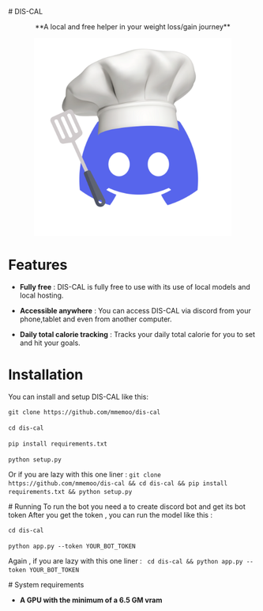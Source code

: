 # DIS-CAL
<p align = center>**A local and free helper in your weight loss/gain journey**</p>
<p align = center>
<a href="https://github.com/mmemoo/dis-cal"><img width="400" alt="DIS-CAL Logo" src="logo.png" /></a><br />
</p>

# Features

- **Fully free** : DIS-CAL is fully free to use with its use of local models and local hosting.

- **Accessible anywhere** : You can access DIS-CAL via discord from your phone,tablet and even from another computer.

- **Daily total calorie tracking** : Tracks your daily total calorie for you to set and hit your goals.

# Installation
You can install and setup DIS-CAL like this:
```
git clone https://github.com/mmemoo/dis-cal

cd dis-cal

pip install requirements.txt

python setup.py
```

Or if you are lazy with this one liner :
```git clone https://github.com/mmemoo/dis-cal && cd dis-cal && pip install requirements.txt && python setup.py```

# Running
To run the bot you need a to create discord bot and get its bot token
After you get the token , you can run the model like this :
```
cd dis-cal

python app.py --token YOUR_BOT_TOKEN
```

Again , if you are lazy with this one liner :
``` cd dis-cal && python app.py --token YOUR_BOT_TOKEN```

# System requirements
- **A GPU with the minimum of a 6.5 GM vram**